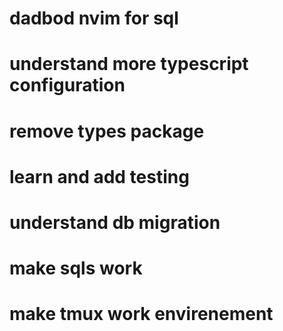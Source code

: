 # dadbod nvim for sql

# understand more typescript configuration

# remove types package

# learn and add testing

# understand db migration

# make sqls work

# make tmux work envirenement
